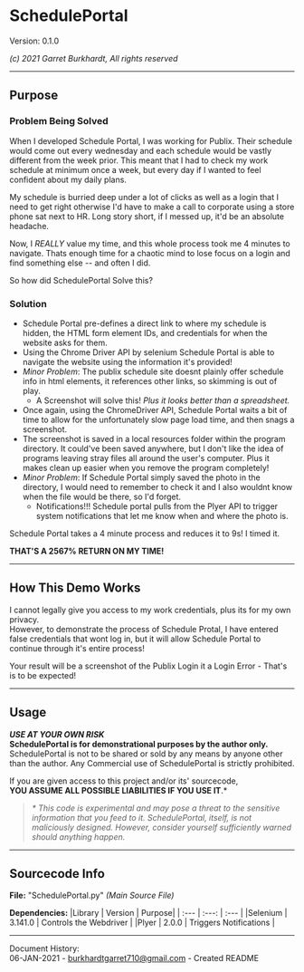 # SchedulePortal  
Version: 0.1.0

*(c) 2021 Garret Burkhardt, All rights reserved*

---

## Purpose

### Problem Being Solved
When I developed Schedule Portal, I was working for Publix. Their schedule would come out every wednesday and each schedule would be vastly different from the week prior. This meant that I had to check my work schedule at minimum once a week, but every day if I wanted to feel confident about my daily plans.

My schedule is burried deep under a lot of clicks as well as a login that I need to get right otherwise I'd have to make a call to corporate using a store phone sat next to HR. Long story short, if I messed up, it'd be an absolute headache.

Now, I _REALLY_ value my time, and this whole process took me 4 minutes to navigate. Thats enough time for a chaotic mind to lose focus on a login and find something else -- and often I did.

So how did SchedulePortal Solve this?

### Solution
- Schedule Portal pre-defines a direct link to where my schedule is hidden, the HTML form element IDs, and credentials for when the website asks for them.
- Using the Chrome Driver API by selenium Schedule Portal is able to navigate the website using the information it's provided!
- _Minor Problem_: The publix schedule site doesnt plainly offer schedule info in html elements, it references other links, so skimming is out of play.
    - A Screenshot will solve this! _Plus it looks better than a spreadsheet._
- Once again, using the ChromeDriver API, Schedule Portal waits a bit of time to allow for the unfortunately slow page load time, and then snags a screenshot.
- The screenshot is saved in a local resources folder within the program directory. It could've been saved anywhere, but I don't like the idea of programs leaving stray files all around the user's computer. Plus it makes clean up easier when you remove the program completely!
- _Minor Problem_: If Schedule Portal simply saved the photo in the directory, I would need to remember to check it and I also wouldnt know when the file would be there, so I'd forget.
    - Notifications!!! Schedule portal pulls from the Plyer API to trigger system notifications that let me know when and where the photo is.

Schedule Portal takes a 4 minute process and reduces it to 9s! I timed it.  

__THAT'S A 2567% RETURN ON MY TIME!__ 

---

## How This Demo Works

I cannot legally give you access to my work credentials, plus its for my own privacy.  
However, to demonstrate the process of Schedule Protal, I have entered false credentials that wont log in, but it will allow Schedule Portal to continue through it's entire process!

Your result will be a screenshot of the Publix Login it a Login Error - That's is to be expected!

---

## Usage
***USE AT YOUR OWN RISK***  
**SchedulePortal is for demonstrational purposes by the author only.** SchedulePortal is not to be shared or sold by any means by anyone other than the author. Any Commercial use of SchedulePortal is strictly prohibited.  

If you are given access to this project and/or its' sourcecode,  
**YOU ASSUME ALL POSSIBLE LIABILITIES IF YOU USE IT**.\*

> *\* This code is experimental and may pose a threat to the sensitive information that you feed to it. SchedulePortal, itself, is not maliciously designed. However, consider yourself sufficiently warned should anything happen.*

---

## Sourcecode Info
**File:** "SchedulePortal.py" *(Main Source File)*

**Dependencies:**
|Library | Version | Purpose|
| :--- | :---: | :--- |
|Selenium | 3.141.0 | Controls the Webdriver |
|Plyer | 2.0.0 | Triggers Notifications |

---

Document History:  
06-JAN-2021 - <burkhardtgarret710@gmail.com> - Created README
